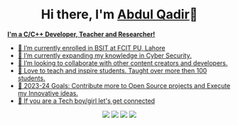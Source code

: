 <body>
  <div align="center">
    <h1> Hi there, I'm <a href="https://www.abdulqadir.me">Abdul Qadir</a>👋<a href="#"></h1>
  </div>
	  <p><b> I'm a C/C++ Developer, Teacher and Researcher!</b></p>

- 🔭 I’m currently enrolled in BSIT at FCIT PU, Lahore
- 🌱 I’m currently expanding my knowledge in Cyber Security.
- 👯 I’m looking to collaborate with other content creators and developers.
- 📢 Love to teach and inspire students. Taught over more then 100 students.
- 🥅 2023-24 Goals: Contribute more to Open Source projects and Execute my Innovative ideas.
- 💎 If you are a Tech boy/girl let's get connected
<!--
<h2>Tech Stack</h2>

<table width="100">
<tr>
    <td align='center' width="200">
        <img src="https://github.com/devicons/devicon/blob/master/icons/sass/sass-original.svg" width="100">
    </td>

  <td align='center' width="200">
        <img src="https://www.jing.fm/clipimg/full/53-537670_python-png-file-python-logo-png.png"  width="100">
    </td>
 <td align='center' width="200">
        <img src="https://github.com/devicons/devicon/blob/master/icons/typescript/typescript-original.svg" width="100">
    </td>
 <td align='center' width="200">
        <img src="https://github.com/devicons/devicon/blob/master/icons/git/git-original-wordmark.svg" width="100">
    </td>
 <td align='center' width="200">
        <img src="https://www.vectorlogo.zone/logos/reactjs/reactjs-ar21.svg">
    </td>
 
</tr>
 
<tr>
    <td align='center' width="200">
        <img src="https://upload.wikimedia.org/wikipedia/commons/thumb/3/38/HTML5_Badge.svg/600px-HTML5_Badge.svg.png"  width="70">
    </td>
    <td align='center' width="200">
        <img src="https://raw.githubusercontent.com/devicons/devicon/0d6c64dbbf311879f7d563bfc3ccf559f9ed111c/icons/css3/css3-original-wordmark.svg" width="80">
    </td>
 <td align='center' width="200">
        <img src="https://github.com/devicons/devicon/blob/master/icons/tailwindcss/tailwindcss-original-wordmark.svg" width="170">
    </td>
     <td align='center' width="200">
        <img src="https://github.com/abranhe/programming-languages-logos/blob/master/src/javascript/javascript.svg" width="90">
    </td>
    <td align='center' width="200">
        <img src="https://github.com/devicons/devicon/blob/master/icons/nodejs/nodejs-original-wordmark.svg">
    </td>
</tr>
 
<tr>
    <td align='center' width="200">
        <img src="https://www.djangoproject.com/m/img/logos/django-logo-negative.png">
    </td>
    <td align='center' width="200">
        <img src="https://camo.githubusercontent.com/2b97405ead6d87cffc71126648f74f034ab9b77525453aaac85ca79248532854/68747470733a2f2f766567696269742e636f6d2f77702d636f6e74656e742f75706c6f6164732f323031382f30352f657870726573736a732e706e67" >
    </td>
 <td align='center' width="200">
        <img src="https://www.vectorlogo.zone/logos/heroku/heroku-ar21.svg">
    </td>
  <td align='center' width="200">
        <img src="https://download.logo.wine/logo/MySQL/MySQL-Logo.wine.png" >
    </td>
    <td align='center' width="200">
        <img src="https://github.com/devicons/devicon/blob/master/icons/sqlite/sqlite-original-wordmark.svg" width="100">
    </td>
</tr>
	
<tr>
    <td align='center' width="200">
        <img src="https://github.com/devicons/devicon/blob/master/icons/firebase/firebase-plain-wordmark.svg"  width="90">
    </td>
    <td align='center' width="200">
        <img src="https://github.com/devicons/devicon/blob/master/icons/docker/docker-original-wordmark.svg" width="80">
    </td>
 <td align='center' width="200">
        <img src="https://github.com/devicons/devicon/blob/master/icons/googlecloud/googlecloud-original-wordmark.svg" width="150">
    </td>
     <td align='center' width="200">
        <img src="https://github.com/devicons/devicon/blob/master/icons/jupyter/jupyter-original-wordmark.svg" width="90">
    </td>
    <td align='center' width="200">
        <img src="https://github.com/devicons/devicon/blob/master/icons/mongodb/mongodb-original-wordmark.svg" width="90">
    </td>
</tr>
    
</table>
</p>
-->
<p align="center">
<a href="https://www.linkedin.com/in/abdulqadirarshad/"><img src="https://img.shields.io/badge/-Abdul%20Qadir-0077B5?style=flat&logo=Linkedin&logoColor=white"/></a>
<a href="mailto:bitf20m510@gmail.com"><img src="https://img.shields.io/badge/-bitf20m510@gmail.com-D14836?style=flat&logo=Gmail&logoColor=white"/></a>
<a href="https://www.instagram.com/#/"><img src="https://img.shields.io/badge/-@abdulqadir-E4405F?style=flat&logo=Instagram&logoColor=white"/></a>
<a href="https://leetcode.com/abdul-510/"><img src="https://img.shields.io/badge/-/abdulqadir-e8b519?style=flat&logo=leetcode&logoColor=black"/></a>
 </p>
